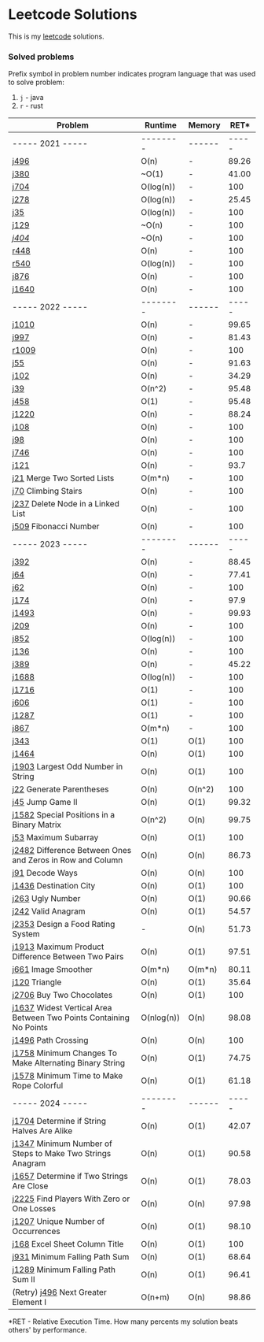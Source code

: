 # Leetcode Solutions

This is my [leetcode](https://leetcode.com/Vanderkast/) solutions.

### Solved problems

Prefix symbol in problem number indicates program language that was used to solve problem:

1. `j` - java
2. `r` - rust

| Problem                                                                                                                                                           | Runtime    | Memory | RET*  |
|-------------------------------------------------------------------------------------------------------------------------------------------------------------------|------------|--------|-------|
| ----- 2021 -----                                                                                                                                                  | --------   | ------ | ----- |
| [j496](https://leetcode.com/problems/next-greater-element-i/)                                                                                                     | O(n)       | -      | 89.26 |
| [j380](https://leetcode.com/problems/insert-delete-getrandom-o1/)                                                                                                 | ~O(1)      | -      | 41.00 |
| [j704](https://leetcode.com/problems/binary-search/)                                                                                                              | O(log(n))  | -      | 100   |
| [j278](https://leetcode.com/problems/first-bad-version/)                                                                                                          | O(log(n))  | -      | 25.45 |
| [j35](https://leetcode.com/problems/search-insert-position/)                                                                                                      | O(log(n))  | -      | 100   |
| [j129](https://leetcode.com/problems/sum-root-to-leaf-numbers/)                                                                                                   | ~O(n)      | -      | 100   |
| *[j404](https://leetcode.com/problems/sum-of-left-leaves/)*                                                                                                       | ~O(n)      | -      | 100   |
| [r448](https://leetcode.com/problems/find-all-numbers-disappeared-in-an-array/)                                                                                   | O(n)       | -      | 100   |
| [r540](https://leetcode.com/problems/single-element-in-a-sorted-array/)                                                                                           | O(log(n))  | -      | 100   |
| [j876](https://leetcode.com/problems/middle-of-the-linked-list/)                                                                                                  | O(n)       | -      | 100   |
| [j1640](https://leetcode.com/problems/check-array-formation-through-concatenation/)                                                                               | O(n)       | -      | 100   |
| ----- 2022 -----                                                                                                                                                  | --------   | ------ | ----- |
| [j1010](https://leetcode.com/problems/pairs-of-songs-with-total-durations-divisible-by-60/)                                                                       | O(n)       | -      | 99.65 |
| [j997](https://leetcode.com/problems/find-the-town-judge/)                                                                                                        | O(n)       | -      | 81.43 |
| [r1009](https://leetcode.com/problems/complement-of-base-10-integer/)                                                                                             | O(n)       | -      | 100   |
| [j55](https://leetcode.com/problems/jump-game/)                                                                                                                   | O(n)       | -      | 91.63 |
| [j102](https://leetcode.com/problems/binary-tree-level-order-traversal/)                                                                                          | O(n)       | -      | 34.29 |
| [j39](https://leetcode.com/problems/combination-sum/)                                                                                                             | O(n^2)     | -      | 95.48 |
| [j458](https://leetcode.com/problems/poor-pigs/)                                                                                                                  | O(1)       | -      | 95.48 |
| [j1220](https://leetcode.com/problems/count-vowels-permutation/)                                                                                                  | O(n)       | -      | 88.24 |
| [j108](https://leetcode.com/problems/convert-sorted-array-to-binary-search-tree/)                                                                                 | O(n)       | -      | 100   |
| [j98](https://leetcode.com/problems/validate-binary-search-tree/)                                                                                                 | O(n)       | -      | 100   |
| [j746](https://leetcode.com/problems/min-cost-climbing-stairs/)                                                                                                   | O(n)       | -      | 100   |
| [j121](https://leetcode.com/problems/best-time-to-buy-and-sell-stock/)                                                                                            | O(n)       | -      | 93.7  |
| [j21](https://leetcode.com/problems/merge-two-sorted-lists/) Merge Two Sorted Lists                                                                               | O(m*n)     | -      | 100   |
| [j70](https://leetcode.com/problems/climbing-stairs/) Climbing Stairs                                                                                             | O(n)       | -      | 100   |
| [j237](hhttps://leetcode.com/problems/delete-node-in-a-linked-list/) Delete Node in a Linked List                                                                 | O(n)       | -      | 100   |
| [j509](https://leetcode.com/problems/fibonacci-number/) Fibonacci Number                                                                                          | O(n)       | -      | 100   |
| ----- 2023 -----                                                                                                                                                  | --------   | ------ | ----- |
| [j392](https://leetcode.com/problems/is-subsequence/)                                                                                                             | O(n)       | -      | 88.45 |
| [j64](https://leetcode.com/problems/minimum-path-sum/)                                                                                                            | O(n)       | -      | 77.41 |
| [j62](https://leetcode.com/problems/unique-paths/)                                                                                                                | O(n)       | -      | 100   |
| [j174](https://leetcode.com/problems/dungeon-game/)                                                                                                               | O(n)       | -      | 97.9  |
| [j1493](https://leetcode.com/problems/longest-subarray-of-1s-after-deleting-one-element/)                                                                         | O(n)       | -      | 99.93 |
| [j209](https://leetcode.com/problems/minimum-size-subarray-sum/)                                                                                                  | O(n)       | -      | 100   |
| [j852](https://leetcode.com/problems/peak-index-in-a-mountain-array/)                                                                                             | O(log(n))  | -      | 100   |
| [j136](https://leetcode.com/problems/single-number/)                                                                                                              | O(n)       | -      | 100   |
| [j389](https://leetcode.com/problems/find-the-difference/)                                                                                                        | O(n)       | -      | 45.22 |
| [j1688](https://leetcode.com/problems/count-of-matches-in-tournament/)                                                                                            | O(log(n))  | -      | 100   |
| [j1716](https://leetcode.com/problems/calculate-money-in-leetcode-bank)                                                                                           | O(1)       | -      | 100   |
| [j606](https://leetcode.com/problems/construct-string-from-binary-tree/)                                                                                          | O(1)       | -      | 100   |
| [j1287](https://leetcode.com/problems/element-appearing-more-than-25-in-sorted-array/)                                                                            | O(1)       | -      | 100   |
| [j867](https://leetcode.com/problems/transpose-matrix/)                                                                                                           | O(m*n)     | -      | 100   |
| [j343](https://leetcode.com/problems/integer-break/)                                                                                                              | O(1)       | O(1)   | 100   |
| [j1464](https://leetcode.com/problems/maximum-product-of-two-elements-in-an-array/)                                                                               | O(n)       | O(1)   | 100   |
| [j1903](https://leetcode.com/problems/largest-odd-number-in-string/) Largest Odd Number in String                                                                 | O(n)       | O(1)   | 100   |
| [j22](https://leetcode.com/problems/generate-parentheses/) Generate Parentheses                                                                                   | O(n)       | O(n^2) | 100   |
| [j45](https://leetcode.com/problems/jump-game-ii/) Jump Game II                                                                                                   | O(n)       | O(1)   | 99.32 |
| [j1582](https://leetcode.com/problems/jump-game-ii/) Special Positions in a Binary Matrix                                                                         | O(n^2)     | O(n)   | 99.75 |
| [j53](https://leetcode.com/problems/maximum-subarray/) Maximum Subarray                                                                                           | O(n)       | O(1)   | 100   |
| [j2482](https://leetcode.com/problems/difference-between-ones-and-zeros-in-row-and-column/) Difference Between Ones and Zeros in Row and Column                   | O(n)       | O(n)   | 86.73 |
| [j91](https://leetcode.com/problems/decode-ways/) Decode Ways                                                                                                     | O(n)       | O(n)   | 100   |
| [j1436](https://leetcode.com/problems/destination-city/) Destination City                                                                                         | O(n)       | O(1)   | 100   |
| [j263](https://leetcode.com/problems/ugly-number/) Ugly Number                                                                                                    | O(n)       | O(1)   | 90.66 |
| [j242](https://leetcode.com/problems/valid-anagram/) Valid Anagram                                                                                                | O(n)       | O(1)   | 54.57 |
| [j2353](https://leetcode.com/problems/design-a-food-rating-system/) Design a Food Rating System                                                                   | -          | O(n)   | 51.73 |
| [j1913](https://leetcode.com/problems/maximum-product-difference-between-two-pairs/) Maximum Product Difference Between Two Pairs                                 | O(n)       | O(1)   | 97.51 |
| [j661](https://leetcode.com/problems/image-smoother/) Image Smoother                                                                                              | O(m*n)     | O(m*n) | 80.11 |
| [j120](https://leetcode.com/problems/triangle/) Triangle                                                                                                          | O(n)       | O(1)   | 35.64 |
| [j2706](https://leetcode.com/problems/buy-two-chocolates/) Buy Two Chocolates                                                                                     | O(n)       | O(1)   | 100   |
| [j1637](https://leetcode.com/problems/widest-vertical-area-between-two-points-containing-no-points/) Widest Vertical Area Between Two Points Containing No Points | O(nlog(n)) | O(n)   | 98.08 |
| [j1496](https://leetcode.com/problems/path-crossing/) Path Crossing                                                                                               | O(n)       | O(n)   | 100   |
| [j1758](https://leetcode.com/problems/minimum-changes-to-make-alternating-binary-string/) Minimum Changes To Make Alternating Binary String                       | O(n)       | O(1)   | 74.75 |
| [j1578](https://leetcode.com/problems/minimum-time-to-make-rope-colorful/) Minimum Time to Make Rope Colorful                                                     | O(n)       | O(1)   | 61.18 |
| ----- 2024 -----                                                                                                                                                  | --------   | ------ | ----- |
| [j1704](https://leetcode.com/problems/determine-if-string-halves-are-alike/) Determine if String Halves Are Alike                                                 | O(n)       | O(1)   | 42.07 |
| [j1347](https://leetcode.com/problems/minimum-number-of-steps-to-make-two-strings-anagram/) Minimum Number of Steps to Make Two Strings Anagram                   | O(n)       | O(1)   | 90.58 |
| [j1657](https://leetcode.com/problems/determine-if-two-strings-are-close/) Determine if Two Strings Are Close                                                     | O(n)       | O(1)   | 78.03 |
| [j2225](https://leetcode.com/problems/find-players-with-zero-or-one-losses/) Find Players With Zero or One Losses                                                 | O(n)       | O(n)   | 97.98 |
| [j1207](https://leetcode.com/problems/unique-number-of-occurrences/) Unique Number of Occurrences                                                                 | O(n)       | O(1)   | 98.10 |
| [j168](https://leetcode.com/problems/excel-sheet-column-title/) Excel Sheet Column Title                                                                          | O(n)       | O(1)   | 100   |
| [j931](https://leetcode.com/problems/minimum-falling-path-sum/) Minimum Falling Path Sum                                                                          | O(n)       | O(1)   | 68.64 |
| [j1289](https://leetcode.com/problems/minimum-falling-path-sum-ii/) Minimum Falling Path Sum II                                                                   | O(n)       | O(1)   | 96.41 |
| (Retry) [j496](https://leetcode.com/problems/next-greater-element-i/) Next Greater Element I                                                                      | O(n+m)     | O(n)   | 98.86 |

*RET - Relative Execution Time. How many percents my solution beats others' by performance.
